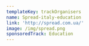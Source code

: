 ```yaml
---
templateKey: trackOrganisers
name: Spread-italy-education
link: 'http://spread.com.ua/'
image: /img/spread.png
sponsoredTrack: Education
---
```

